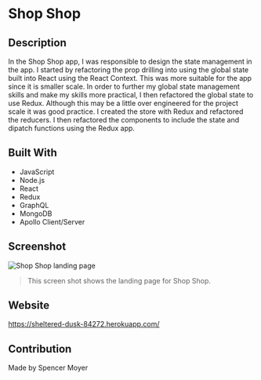# Shop Shop

## Description
In the Shop Shop app, I was responsible to design the state management in the app. I started by refactoring the prop drilling into using the global state built into React using the React Context. This was more suitable for the app since it is smaller scale. In order to further my global state management skills and make my skills more practical, I then refactored the global state to use Redux. Although this may be a little over engineered for the project scale it was good practice. I created the store with Redux and refactored the reducers. I then refactored the components to include the state and dipatch functions using the Redux app.

## Built With
- JavaScript
- Node.js
- React
- Redux
- GraphQL
- MongoDB
- Apollo Client/Server

## Screenshot
![Shop Shop landing page](./shop-shop.png)
> This screen shot shows the landing page for Shop Shop.

## Website
https://sheltered-dusk-84272.herokuapp.com/

## Contribution
Made by Spencer Moyer
